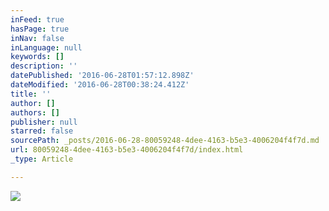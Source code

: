 ```yaml
---
inFeed: true
hasPage: true
inNav: false
inLanguage: null
keywords: []
description: ''
datePublished: '2016-06-28T01:57:12.898Z'
dateModified: '2016-06-28T00:38:24.412Z'
title: ''
author: []
authors: []
publisher: null
starred: false
sourcePath: _posts/2016-06-28-80059248-4dee-4163-b5e3-4006204f4f7d.md
url: 80059248-4dee-4163-b5e3-4006204f4f7d/index.html
_type: Article

---
```

![](https://the-grid-user-content.s3-us-west-2.amazonaws.com/f09130c6-9b41-4c4c-aada-1304f1922f8b.jpg)